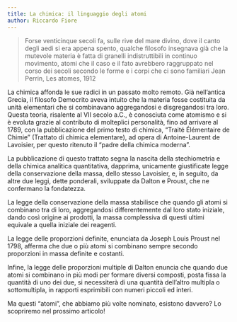 ```yaml
---
title: La chimica: il linguaggio degli atomi
author: Riccardo Fiore
---
```


>Forse venticinque secoli fa, sulle rive del mare divino, dove il canto degli aedi si era appena spento, qualche filosofo insegnava già che la mutevole materia è fatta di granelli indistruttibili in continuo movimento, atomi che il caso e il fato avrebbero raggruppato nel corso dei secoli secondo le forme e i corpi che ci sono familiari
Jean Perrin, Les atomes, 1912

La chimica affonda le sue radici in un passato molto remoto. Già nell’antica Grecia, il filosofo Democrito aveva intuito che la materia fosse costituita da unità elementari che si combinavano aggregandosi e disgregandosi tra loro. Questa teoria, risalente al VII secolo a.C., è conosciuta come atomismo e si è evoluta grazie al contributo di molteplici personalità, fino ad arrivare al 1789, con la pubblicazione del primo testo di chimica, “Traité Élémentaire de Chimie” (Trattato di chimica elementare), ad opera di Antoine-Laurent de Lavoisier, per questo ritenuto il “padre della chimica moderna”.

La pubblicazione di questo trattato segna la nascita della stechiometria e della chimica analitica quantitativa, dapprima, unicamente giustificate legge della conservazione della massa, dello stesso Lavoisier, e, in seguito, da altre due leggi, dette ponderali, sviluppate da Dalton e Proust, che ne confermano la fondatezza.

La legge della conservazione della massa stabilisce che quando gli atomi si combinano tra di loro, aggregandosi differentemente dal loro stato iniziale, dando così origine ai prodotti, la massa complessiva di questi ultimi equivale a quella iniziale dei reagenti.

La legge delle proporzioni definite, enunciata da Joseph Louis Proust nel 1798, afferma che due o più atomi si combinano sempre secondo proporzioni in massa definite e costanti.

Infine, la legge delle proporzioni multiple di Dalton enuncia che quando due atomi si combinano in più modi per formare diversi composti, posta fissa la quantità di uno dei due, si necessiterà di una quantità dell’altro multipla o sottomultipla, in rapporti esprimibili con numeri piccoli ed interi.

Ma questi “atomi”, che abbiamo più volte nominato, esistono davvero? Lo scopriremo nel prossimo articolo!